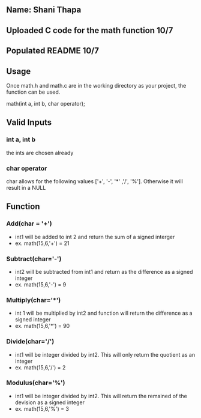 ## Name: Shani Thapa 
## Uploaded C code for the math function 10/7
## Populated README 10/7
 
## Usage 
Once math.h and math.c are in the working directory as your project, the function can be used.

math(int a, int b, char operator);

## Valid Inputs 
### int a, int b
the ints are chosen already

### char operator
char allows for the following values ['+', '-', '*' ,'/', '%']. Otherwise it will result in a NULL

## Function

### Add(char = '+')
* int1 will be added to int 2 and return the sum of a signed interger 
* ex. math(15,6,'+') = 21

### Subtract(char='-')
* int2 will be subtracted from int1 and return as the difference as a signed integer
* ex. math(15,6,'-') = 9

### Multiply(char='*')
* int 1 will be multiplied by int2 and function will return the difference as a signed integer
* ex. math(15,6,'*') = 90

### Divide(char='/')
* int1 will be integer divided by int2. This will only return the quotient as an integer
* ex. math(15,6,'/') = 2

### Modulus(char='%')
* int1 will be integer divided by int2. This will return the remained of the devision   as a signed integer
* ex. math(15,6,'%') = 3